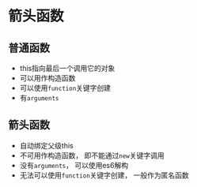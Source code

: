 # 箭头函数

## 普通函数

* this指向最后一个调用它的对象
* 可以用作构造函数
* 可以使用`function`关键字创建
* 有`arguments`

## 箭头函数

* 自动绑定父级this
* 不可用作构造函数， 即不能通过`new`关键字调用
* 没有`arguments`， 可以使用es6解构
* 无法可以使用`function`关键字创建， 一般作为匿名函数
